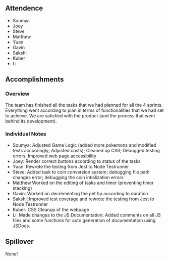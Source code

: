 ## Attendence

- Soumya
- Joey
- Steve
- Matthew
- Yuan
- Gavin
- Sakshi
- Kuber
- Li

## Accomplishments

### Overview

The team has finished all the tasks that we had planned for all the 4 sprints. Everything went according to plan in terms of functionalities that we had set to achieve. We are satisfied with the product (and the process that went behind its development).

### Individual Notes

- Soumya: Adjusted Game Logic (added more pokemons and modified tests accordingly; Adjusted costs); Cleaned up CSS; Debugged testing errors; Improved web page accessibility
- Joey: Render correct buttons according to status of the tasks
- Yuan: Rewrote the testing from Jest to Node Testrunner
- Steve: Added task to coin conversion system; debugging file path changes error; debugging the coin intialization errors
- Matthew Worked on the editing of tasks and timer (preventing timer stacking)
- Gavin: Worked on decrementing the pet hp according to duration
- Sakshi: Improved test coverage and rewrote the testing from Jest to Node Testrunner
- Kuber: CSS Cleanup of the webpage
- Li: Made changes to the JS Documentation; Added comments on all JS files and some functions for auto generation of documentation using JSDocs.

## Spillover

None!
